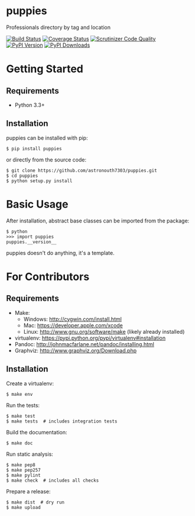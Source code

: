 puppies
======
Professionals directory by tag and location

[![Build Status](http://img.shields.io/travis/astronouth7303/puppies/master.svg)](https://travis-ci.org/astronouth7303/puppies)
[![Coverage Status](http://img.shields.io/coveralls/astronouth7303/puppies/master.svg)](https://coveralls.io/r/astronouth7303/puppies)
[![Scrutinizer Code Quality](http://img.shields.io/scrutinizer/g/astronouth7303/puppies.svg)](https://scrutinizer-ci.com/g/astronouth7303/puppies/?branch=master)
[![PyPI Version](http://img.shields.io/pypi/v/puppies.svg)](https://pypi.python.org/pypi/puppies)
[![PyPI Downloads](http://img.shields.io/pypi/dm/puppies.svg)](https://pypi.python.org/pypi/puppies)


Getting Started
===============

Requirements
------------

* Python 3.3+

Installation
------------

puppies can be installed with pip:

```
$ pip install puppies
```

or directly from the source code:

```
$ git clone https://github.com/astronouth7303/puppies.git
$ cd puppies
$ python setup.py install
```

Basic Usage
===========

After installation, abstract base classes can be imported from the package:

```
$ python
>>> import puppies
puppies.__version__
```

puppies doesn't do anything, it's a template.

For Contributors
================

Requirements
------------

* Make:
    * Windows: http://cygwin.com/install.html
    * Mac: https://developer.apple.com/xcode
    * Linux: http://www.gnu.org/software/make (likely already installed)
* virtualenv: https://pypi.python.org/pypi/virtualenv#installation
* Pandoc: http://johnmacfarlane.net/pandoc/installing.html
* Graphviz: http://www.graphviz.org/Download.php

Installation
------------

Create a virtualenv:

```
$ make env
```

Run the tests:

```
$ make test
$ make tests  # includes integration tests
```

Build the documentation:

```
$ make doc
```

Run static analysis:

```
$ make pep8
$ make pep257
$ make pylint
$ make check  # includes all checks
```

Prepare a release:

```
$ make dist  # dry run
$ make upload
```
